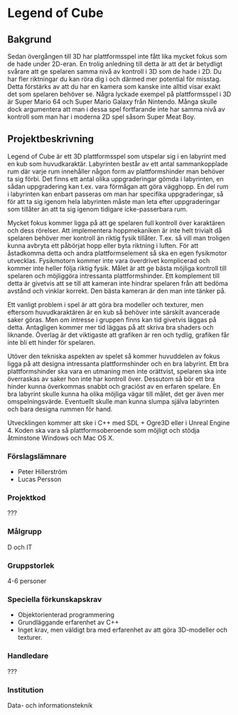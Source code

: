 # Legend of Cube

## Bakgrund
Sedan övergången till 3D har plattformsspel inte fått lika mycket fokus som de hade under 2D-eran. En trolig anledning till detta är att det är betydligt svårare att ge spelaren samma nivå av kontroll i 3D som de hade i 2D. Du har fler riktningar du kan röra dig i och därmed mer potential för misstag. Detta förstärks av att du har en kamera som kanske inte alltid visar exakt det som spelaren behöver se. Några lyckade exempel på plattformsspel i 3D är Super Mario 64 och Super Mario Galaxy från Nintendo. Många skulle dock argumentera att man i dessa spel fortfarande inte har samma nivå av kontroll som man har i moderna 2D spel såsom Super Meat Boy. 

## Projektbeskrivning
Legend of Cube är ett 3D plattformsspel som utspelar sig i en labyrint med en kub som huvudkaraktär. Labyrinten består av ett antal sammankopplade rum där varje rum innehåller någon form av plattformshinder man behöver ta sig förbi. Det finns ett antal olika uppgraderingar gömda i labyrinten, en sådan uppgradering kan t.ex. vara förmågan att göra vägghopp. En del rum i labyrinten kan enbart passeras om man har specifika uppgraderingar, så för att ta sig igenom hela labyrinten måste man leta efter uppgraderingar som tillåter än att ta sig igenom tidigare icke-passerbara rum.

Mycket fokus kommer ligga på att ge spelaren full kontroll över karaktären och dess rörelser. Att implementera hoppmekaniken är inte helt trivialt då spelaren behöver mer kontroll än riktig fysik tillåter. T.ex. så vill man troligen kunna avbryta ett påbörjat hopp eller byta riktning i luften. För att åstadkomma detta och andra plattformselement så ska en egen fysikmotor utvecklas. Fysikmotorn kommer inte vara överdrivet komplicerad och kommer inte heller följa riktig fysik. Målet är att ge bästa möjliga kontroll till spelaren och möjliggöra intressanta plattformshinder. Ett komplement till detta är givetvis att se till att kameran inte hindrar spelaren från att bedöma avstånd och vinklar korrekt. Den bästa kameran är den man inte tänker på.

Ett vanligt problem i spel är att göra bra modeller och texturer, men eftersom huvudkaraktären är en kub så behöver inte särskilt avancerade saker göras. Men om intresse i gruppen finns kan tid givetvis läggas på detta. Antagligen kommer mer tid läggas på att skriva bra shaders och liknande. Överlag är det viktigaste att grafiken är ren och tydlig, grafiken får inte bli ett hinder för spelaren.

Utöver den tekniska aspekten av spelet så kommer huvuddelen av fokus ligga på att designa intressanta plattformshinder och en bra labyrint. Ett bra plattformshinder ska vara en utmaning men inte orättvist, spelaren ska inte överraskas av saker hon inte har kontroll över. Dessutom så bör ett bra hinder kunna överkommas snabbt och graciöst av en erfaren spelare. En bra labyrint skulle kunna ha olika möjliga vägar till målet, det ger även mer omspelningsvärde. Eventuellt skulle man kunna slumpa själva labyrinten och bara designa rummen för hand.

Utvecklingen kommer att ske i C++ med SDL + Ogre3D eller i Unreal Engine 4. Koden ska vara så plattformsoberoende som möjligt och stödja åtminstone Windows och Mac OS X.

### Förslagslämnare
- Peter Hillerström
- Lucas Persson

### Projektkod
???

### Målgrupp
D och IT

### Gruppstorlek
4-6 personer

### Speciella förkunskapskrav
- Objektorienterad programmering
- Grundläggande erfarenhet av C++
- Inget krav, men väldigt bra med erfarenhet av att göra 3D-modeller och texturer.

### Handledare
???

### Institution
Data- och informationsteknik
